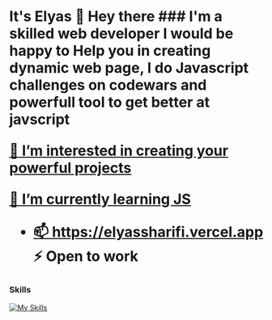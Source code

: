 <h1>It's Elyas 👋 Hey there 
### I'm a skilled web developer I would be happy to Help you in creating dynamic web page, I do Javascript challenges on codewars and powerfull tool to get better at javscript
<a href="https://www.codewars.com/users/elyassharifi">

👀 I’m interested in creating your powerful projects

🌱 I’m currently learning JS
- 📫 https://elyassharifi.vercel.app
⚡ Open to work

### Skills
[![My Skills](https://skillicons.dev/icons?i=html,css,js,git)](https://skillicons.dev)

<!---
elyassharifi/elyassharifi is a ✨ special ✨ repository because its `README.md` (this file) appears on your GitHub profile.
You can click the Preview link to take a look at your changes.
--->
